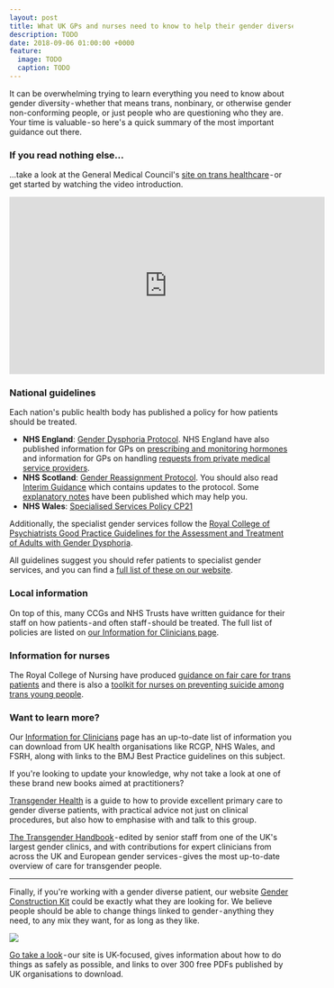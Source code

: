 ```yaml
---
layout: post
title: What UK GPs and nurses need to know to help their gender diverse patients
description: TODO
date: 2018-09-06 01:00:00 +0000
feature:
  image: TODO
  caption: TODO
---
```


It can be overwhelming trying to learn everything you need to know about gender diversity - whether that means trans, nonbinary, or otherwise gender non-conforming people, or just people who are questioning who they are.
 
Your time is valuable - so here's a quick summary of the most important guidance out there.

### If you read nothing else...

...take a look at the General Medical Council's [site on trans healthcare]() - or get started by watching the video introduction.

<iframe width="560" height="315" src="https://www.youtube.com/embed/jv3Ztrm73FQ" frameborder="0" allow="autoplay; encrypted-media" allowfullscreen></iframe>

### National guidelines

Each nation's public health body has published a policy for how patients should be treated.

- **NHS England**: [Gender Dysphoria Protocol](https://www.england.nhs.uk/wp-content/uploads/2013/10/int-gend-proto.pdf). NHS England have also published information for GPs on [prescribing and monitoring hormones](http://www.dorsetccg.nhs.uk/Downloads/aboutus/medicines-management/Other%20Guidelines/Specialised%20services%20circular.pdf) and information for GPs on handling [requests from private medical service providers](https://gendergp.co.uk/wp-content/uploads/2018/02/GMC-advice-to-GPs-on-online-specialists.pdf).
- **NHS Scotland**: [Gender Reassignment Protocol](http://www.sehd.scot.nhs.uk/mels/CEL2012_26.pdf). You should also read [Interim Guidance](http://www.ngicns.scot.nhs.uk/wp-content/uploads/2015/07/Gender-Reassignment-Interim-Guidance-2.pdf) which contains updates to the protocol. Some [explanatory notes](http://www.ngicns.scot.nhs.uk/wp-content/uploads/2016/04/NGICNS-Explanatory-Notes-for-GRP-v1-0-2.pdf) have been published which may help you.
- **NHS Wales**: [Specialised Services Policy CP21](http://www.whssc.wales.nhs.uk/sitesplus/documents/1119/CP21%20Gender%20Services%20Specialies%20Services%20Policy%20%20Approved%201209251.pdf)

Additionally, the specialist gender services follow the [Royal College of Psychiatrists Good Practice Guidelines for the Assessment and Treatment of Adults with Gender Dysphoria](http://www.rcpsych.ac.uk/files/pdfversion/CR181_Nov15.pdf).

All guidelines suggest you should refer patients to specialist gender services, and you can find a [full list of these on our website](https://genderkit.org.uk/resources/gender-services/).

### Local information

On top of this, many CCGs and NHS Trusts have written guidance for their staff on how patients - and often staff - should be treated. The full list of policies are listed on [our Information for Clinicians page](https://genderkit.org.uk/resources/clinicians/).

### Information for nurses

The Royal College of Nursing have produced [guidance on fair care for trans patients](https://www.rcn.org.uk/-/media/royal-college-of-nursing/documents/publications/2017/march/pub-005844.pdf) and there is also a [toolkit for nurses on preventing suicide among trans young people](https://www.gov.uk/government/uploads/system/uploads/attachment_data/file/417707/Trans_suicide_Prevention_Toolkit_Final_26032015.pdf).

### Want to learn more?

Our [Information for Clinicians](https://genderkit.org.uk/resources/clinicians/) page has an up-to-date list of information you can download from UK health organisations like RCGP, NHS Wales, and FSRH, along with links to the BMJ Best Practice guidelines on this subject.

If you're looking to update your knowledge, why not take a look at one of these brand new books aimed at practitioners?

[Transgender Health](https://www.jkp.com/uk/transgender-health-1.html) is a guide to how to provide excellent primary care to gender diverse patients, with practical advice not just on clinical procedures, but also how to emphasise with and talk to this group.

[The Transgender Handbook](https://www.novapublishers.com/catalog/product_info.php?products_id=61666) - edited by senior staff from one of the UK's largest gender clinics, and with contributions for expert clinicians from across the UK and European gender services - gives the most up-to-date overview of care for transgender people.

---

Finally, if you're working with a gender diverse patient, our website [Gender Construction Kit](https://genderkit.org.uk) could be exactly what they are looking for. We believe people should be able to change things linked to gender - anything they need, to any mix they want, for as long as they like.

![](https://cdn-images-1.medium.com/max/800/1*oP0dKWJ9UCbWNWHj1ARoYQ.png)

[Go take a look](https://genderkit.org.uk) - our site is UK-focused, gives information about how to do things as safely as possible, and links to over 300 free PDFs published by UK organisations to download.